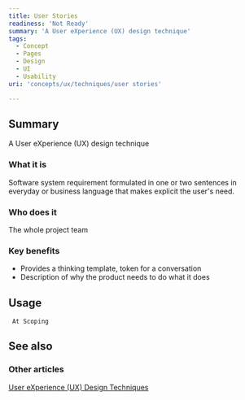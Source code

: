 ```yaml
---
title: User Stories
readiness: 'Not Ready'
summary: 'A User eXperience (UX) design technique'
tags:
  - Concept
  - Pages
  - Design
  - UI
  - Usability
uri: 'concepts/ux/techniques/user stories'

---
```

## <span>Summary</span>

A User eXperience (UX) design technique

### <span>What it is</span>

Software system requirement formulated in one or two sentences in everyday or business language that makes explicit the user's need.

### <span>Who does it</span>

The whole project team

### <span>Key benefits</span>

-   Provides a thinking template, token for a conversation
-   Description of why the product needs to do what it does

## <span>Usage</span>

     At Scoping

## <span>See also</span>

### <span>Other articles</span>

[User eXperience (UX) Design Techniques](/concepts/ux/techniques)